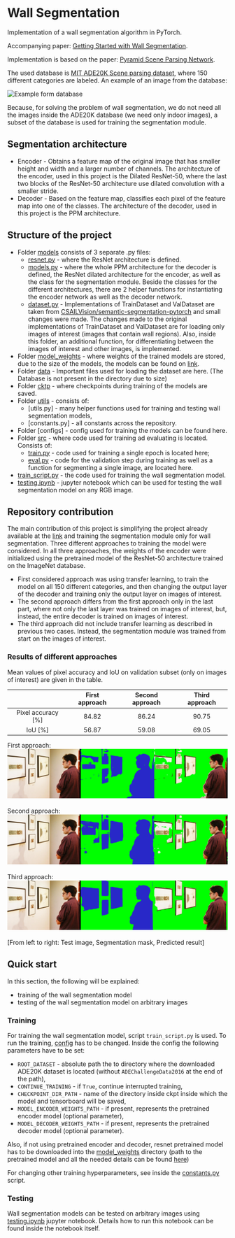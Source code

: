 # Wall Segmentation

Implementation of a wall segmentation algorithm in PyTorch.

Accompanying paper: [Getting Started with Wall Segmentation](https://www.researchgate.net/publication/363059238_Getting_Started_with_Wall_Segmentation).

Implementation is based on the paper: [Pyramid Scene Parsing Network](https://arxiv.org/abs/1612.01105).

The used database is [MIT ADE20K Scene parsing dataset](http://sceneparsing.csail.mit.edu/), where 150 different categories are labeled.
An example of an image from the database:<br/> 

![Example form database](./readme_supplementary/Examples_from_database.png)

Because, for solving the problem of wall segmentation, we do not need all the images inside the ADE20K database
(we need only indoor images), a subset of the database is used for training the segmentation module.

## Segmentation architecture<br/> 
 - Encoder - Obtains a feature map of the original image that has smaller height and width and a larger number of channels.
The architecture of the encoder, used in this project is the Dilated ResNet-50, where the last two blocks of the ResNet-50
architecture use dilated convolution with a smaller stride.
 - Decoder - Based on the feature map, classifies each pixel of the feature map into one of the classes. The architecture
of the decoder, used in this project is the PPM architecture.

## Structure of the project<br/>
 - Folder [models](./models) consists of 3 separate .py files:
   - [resnet.py](models/resnet.py) - where the ResNet architecture is defined.
   - [models.py](models/models.py) - where the whole PPM architecture
   for the decoder is defined, the ResNet dilated architecture for the encoder, as well as the class for the segmentation
   module. Beside the classes for the different architectures, there are 2 helper functions for instantiating the encoder
   network as well as the decoder network.
   - [dataset.py](models/dataset.py) - Implementations of TrainDataset and ValDataset are taken from 
   [CSAILVision/semantic-segmentation-pytorch](https://github.com/CSAILVision/semantic-segmentation-pytorch)
   and small changes were made. The changes made to the original implementations of TrainDataset and ValDataset are for loading only
   images of interest (images that contain wall regions). Also, inside this folder, an additional function, for differentiating between the images of
   interest and other images, is implemented.
 - Folder [model_weights](model_weights/README.md) - where weights of the trained models are stored,
due to the size of the models, the models can be found on [link](https://drive.google.com/drive/folders/1xh-MBuALwvNNFnLe-eofZU_wn8y3ZxJg?usp=sharing).
 - Folder [data](./data) - Important files used for loading the dataset are here. (The Database is not present in the directory due to size)
 - Folder [cktp](./ckpt/README.md) - where checkpoints during training of the models are saved.
 - Folder [utils](./utils) - consists of:
   - [utils.py] - many helper functions used for training and testing wall segmentation models,
   - [constants.py] - all constants across the repository.
 - Folder [configs] - config used for training the models can be found here.
 - Folder [src](./src) - where code used for training ad evaluating is located. Consists of:
   - [train.py](./src/train.py) - code used for training a single epoch is located here;
   - [eval.py](./src/eval.py) - code for the validation step during training as well as a function for segmenting a single
   image, are located here.
 - [train_script.py](./train_script.py) - the code used for training the wall segmentation model.
 - [testing.ipynb](./testing.ipynb) - jupyter notebook which can be used for testing the wall segmentation
model on any RGB image.
 
## Repository contribution<br/>

The main contribution of this project is simplifying the project already available at the
[link](https://github.com/CSAILVision/semantic-segmentation-pytorch) and training the segmentation module only for wall
segmentation. 
Three different approaches to training the model were considered. In all three approaches, the weights of
the encoder were initialized using the pretrained model of the ResNet-50 architecture trained on the ImageNet database.
- First considered approach was using transfer learning, to train the model on all 150 different categories, and then
changing the output layer of the decoder and training only the output layer on images of interest. 
- The second approach differs from the first approach only in the last part, where not only the last layer was trained
on images of interest, but, instead, the entire decoder is trained on images of interest. 
- The third approach did not include transfer learning as described in previous two cases. Instead, the segmentation 
module was trained from start on the images of interest.


### Results of different approaches<br/>

Mean values of pixel accuracy and IoU on validation subset (only on images of interest) are given in the table.

|                  |  First approach  | Second approach  | Third approach |
|:----------------:|:----------------:|:----------------:|:--------------:|
|Pixel accuracy [%]|      84.82       |      86.24       |     90.75      |
|IoU [%]           |      56.87       |      59.08       |     69.05      |

First approach: <br/> 
![Result obtained using first approach](./readme_supplementary/First_approach.png)<br/> <br/> 
Second approach:<br/> 
![Result obtained using second approach](./readme_supplementary/Second_approach.png)<br/> <br/>
Third approach:<br/> 
![Result obtained using third approach](./readme_supplementary/Third_approach.png)<br/> <br/>
[From left to right: Test image, Segmentation mask, Predicted result]


## Quick start

In this section, the following will be explained:
- training of the wall segmentation model
- testing of the wall segmentation model on arbitrary images

### Training

For training the wall segmentation model, script `train_script.py` is used. To run the training, [config](./configs/config.json)
has to be changed. Inside the config the following parameters have to be set:
- `ROOT_DATASET` - absolute path the to directory where the downloaded ADE20K dataset is located (without
`ADEChallengeData2016` at the end of the path),
- `CONTINUE_TRAINING` - if `True`, continue interrupted training,
- `CHECKPOINT_DIR_PATH` - name of the directory inside ckpt inside which the model and tensorboard will be saved,
- `MODEL_ENCODER_WEIGHTS_PATH` - if present, represents the pretrained encoder model (optional parameter),
- `MODEL_DECODER_WEIGHTS_PATH` - if present, represents the pretrained decoder model (optional parameter).

Also, if not using pretrained encoder and decoder, resnet pretrained model has to be downloaded into the [model_weights](./model_weights)
directory (path to the pretrained model and all the needed details can be found [here](./model_weights/README.md))

For changing other training hyperparameters, see inside the [constants.py](./utils/constants.py) script.

### Testing

Wall segmentation models can be tested on arbitrary images using [testing.ipynb](./testing.ipynb) jupyter notebook.
Details how to run this notebook can be found inside the notebook itself.